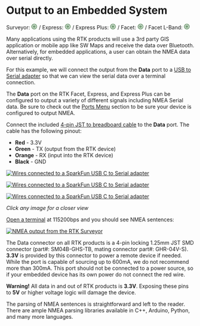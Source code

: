 # Output to an Embedded System

Surveyor: ![Feature Supported](img/GreenDot.png) / Express: ![Feature Supported](img/GreenDot.png) / Express Plus: ![Feature Supported](img/GreenDot.png) / Facet: ![Feature Supported](img/GreenDot.png) / Facet L-Band: ![Feature Supported](img/GreenDot.png)

Many applications using the RTK products will use a 3rd party GIS application or mobile app like SW Maps and receive the data over Bluetooth. Alternatively, for embedded applications, a user can obtain the NMEA data over serial directly.

For this example, we will connect the output from the **Data** port to a [USB to Serial adapter](https://www.sparkfun.com/products/15096) so that we can view the serial data over a terminal connection.

The **Data** port on the RTK Facet, Express, and Express Plus can be configured to output a variety of different signals including NMEA Serial data. Be sure to check out the [Ports Menu](https://sparkfun.github.io/SparkFun_RTK_Firmware/configure_ports/) section to be sure your device is configured to output NMEA.

Connect the included [4-pin JST to breadboard cable](https://www.sparkfun.com/products/17240) to the **Data** port. The cable has the following pinout:

* **Red** - 3.3V
* **Green** - TX (output from the RTK device)
* **Orange** - RX (input into the RTK device)
* **Black** - GND

[![Wires connected to a SparkFun USB C to Serial adapter](https://cdn.sparkfun.com/r/600-600/assets/learn_tutorials/2/1/8/8/SparkFun_RTK_Facet_-_Data_Port_to_USB.jpg)](https://cdn.sparkfun.com/assets/learn_tutorials/2/1/8/8/SparkFun_RTK_Facet_-_Data_Port_to_USB.jpg)

[![Wires connected to a SparkFun USB C to Serial adapter](https://cdn.sparkfun.com/r/600-600/assets/learn_tutorials/1/8/5/7/SparkFun_RTK_Express_-_Data_Port_USB.jpg)](https://cdn.sparkfun.com/assets/learn_tutorials/1/8/5/7/SparkFun_RTK_Express_-_Data_Port_USB.jpg)

[![Wires connected to a SparkFun USB C to Serial adapter](https://cdn.sparkfun.com/r/600-600/assets/learn_tutorials/1/4/6/3/SparkFun_RTK_Surveyor_-_Data_Port_HiRes.jpg)](https://cdn.sparkfun.com/assets/learn_tutorials/1/4/6/3/SparkFun_RTK_Surveyor_-_Data_Port_HiRes.jpg)

*Click any image for a closer view*

[Open a terminal](https://learn.sparkfun.com/tutorials/terminal-basics) at 115200bps and you should see NMEA sentences:

[![NMEA output from the RTK Surveyor](https://cdn.sparkfun.com/assets/learn_tutorials/1/4/6/3/SparkFun_RTK_Surveyor_-_Data_Output.jpg)](https://cdn.sparkfun.com/assets/learn_tutorials/1/4/6/3/SparkFun_RTK_Surveyor_-_Data_Output.jpg)

The Data connector on all RTK products is a 4-pin locking 1.25mm JST SMD connector (part#: SM04B-GHS-TB, mating connector part#: GHR-04V-S). **3.3V** is provided by this connector to power a remote device if needed. While the port is capable of sourcing up to 600mA, we do not recommend more than 300mA. This port should not be connected to a power source, so if your embedded device has its own power do not connect the red wire.

**Warning!** All data in and out of RTK products is **3.3V**. Exposing these pins to **5V** or higher voltage logic will damage the device.

The parsing of NMEA sentences is straightforward and left to the reader. There are ample NMEA parsing libraries available in C++, Arduino, Python, and many more languages.